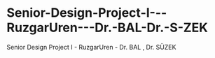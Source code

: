 # Senior-Design-Project-I---RuzgarUren---Dr.-BAL-Dr.-S-ZEK
Senior Design Project I - RuzgarUren - Dr. BAL , Dr. SÜZEK
